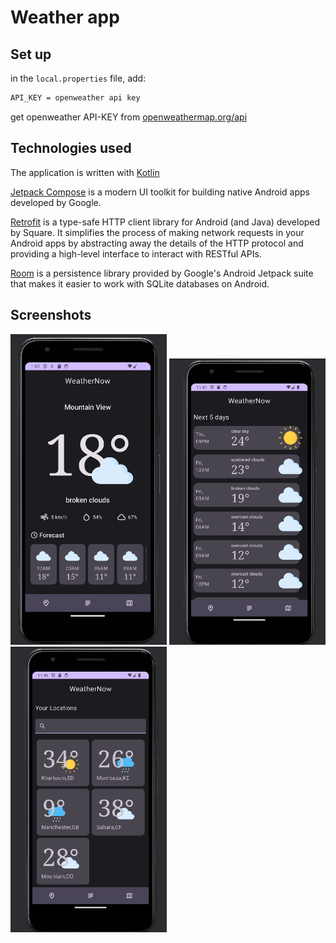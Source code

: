 # Weather app

## Set up

in the `local.properties` file, add:

```markdown
API_KEY = openweather api key
```

get openweather API-KEY from [openweathermap.org/api](https://openweathermap.org/api)

## Technologies used

The application is written with [Kotlin](https://kotlinlang.org/)

[Jetpack Compose](https://developer.android.com/jetpack/compose) is a modern UI toolkit for building native Android apps developed by Google.

[Retrofit](https://square.github.io/retrofit/) is a type-safe HTTP client library for Android (and Java) developed by Square. It simplifies the process of making network requests in your Android apps by abstracting away the details of the HTTP protocol and providing a high-level interface to interact with RESTful APIs.

[Room](https://developer.android.com/jetpack/androidx/releases/room) is a persistence library provided by Google's Android Jetpack suite that makes it easier to work with SQLite databases on Android.

## Screenshots

<img src="screenshots/img.png" width = "250" alt = "app_screen">

<img src="screenshots/forecast.png" width = "250" alt = "forecast_screen">

<img src="screenshots/home.png" width = "250" alt = "search_screen">
